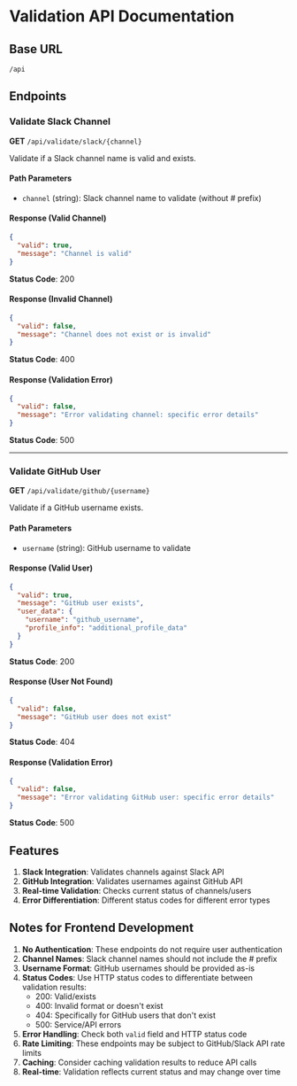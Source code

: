 # Validation API Documentation

## Base URL
`/api`

## Endpoints

### Validate Slack Channel
**GET** `/api/validate/slack/{channel}`

Validate if a Slack channel name is valid and exists.

#### Path Parameters
- `channel` (string): Slack channel name to validate (without # prefix)

#### Response (Valid Channel)
```json
{
  "valid": true,
  "message": "Channel is valid"
}
```
**Status Code**: 200

#### Response (Invalid Channel)
```json
{
  "valid": false,
  "message": "Channel does not exist or is invalid"
}
```
**Status Code**: 400

#### Response (Validation Error)
```json
{
  "valid": false,
  "message": "Error validating channel: specific error details"
}
```
**Status Code**: 500

---

### Validate GitHub User
**GET** `/api/validate/github/{username}`

Validate if a GitHub username exists.

#### Path Parameters
- `username` (string): GitHub username to validate

#### Response (Valid User)
```json
{
  "valid": true,
  "message": "GitHub user exists",
  "user_data": {
    "username": "github_username",
    "profile_info": "additional_profile_data"
  }
}
```
**Status Code**: 200

#### Response (User Not Found)
```json
{
  "valid": false,
  "message": "GitHub user does not exist"
}
```
**Status Code**: 404

#### Response (Validation Error)
```json
{
  "valid": false,
  "message": "Error validating GitHub user: specific error details"
}
```
**Status Code**: 500

## Features

1. **Slack Integration**: Validates channels against Slack API
2. **GitHub Integration**: Validates usernames against GitHub API
3. **Real-time Validation**: Checks current status of channels/users
4. **Error Differentiation**: Different status codes for different error types

## Notes for Frontend Development

1. **No Authentication**: These endpoints do not require user authentication
2. **Channel Names**: Slack channel names should not include the # prefix
3. **Username Format**: GitHub usernames should be provided as-is
4. **Status Codes**: Use HTTP status codes to differentiate between validation results:
   - 200: Valid/exists
   - 400: Invalid format or doesn't exist
   - 404: Specifically for GitHub users that don't exist
   - 500: Service/API errors
5. **Error Handling**: Check both `valid` field and HTTP status code
6. **Rate Limiting**: These endpoints may be subject to GitHub/Slack API rate limits
7. **Caching**: Consider caching validation results to reduce API calls
8. **Real-time**: Validation reflects current status and may change over time